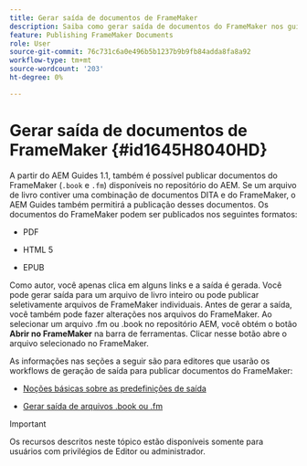 ```yaml
---
title: Gerar saída de documentos de FrameMaker
description: Saiba como gerar saída de documentos do FrameMaker nos guias AEM para publicá-los nos formatos PDF, HTML5 e EPUB.
feature: Publishing FrameMaker Documents
role: User
source-git-commit: 76c731c6a0e496b5b1237b9b9fb84adda8fa8a92
workflow-type: tm+mt
source-wordcount: '203'
ht-degree: 0%

---
```


# Gerar saída de documentos de FrameMaker {#id1645H8040HD}

A partir do AEM Guides 1.1, também é possível publicar documentos do FrameMaker \(`.book` e `.fm`\) disponíveis no repositório do AEM. Se um arquivo de livro contiver uma combinação de documentos DITA e do FrameMaker, o AEM Guides também permitirá a publicação desses documentos. Os documentos do FrameMaker podem ser publicados nos seguintes formatos:

- PDF

- HTML 5

- EPUB


Como autor, você apenas clica em alguns links e a saída é gerada. Você pode gerar saída para um arquivo de livro inteiro ou pode publicar seletivamente arquivos de FrameMaker individuais. Antes de gerar a saída, você também pode fazer alterações nos arquivos do FrameMaker. Ao selecionar um arquivo .fm ou .book no repositório AEM, você obtém o botão **Abrir no FrameMaker** na barra de ferramentas. Clicar nesse botão abre o arquivo selecionado no FrameMaker.

As informações nas seções a seguir são para editores que usarão os workflows de geração de saída para publicar documentos do FrameMaker:

- [Noções básicas sobre as predefinições de saída](fm-output-understand-presets.md#)

- [Gerar saída de arquivos .book ou .fm](fm-output-generate.md#)

>[!IMPORTANT]
>
> Os recursos descritos neste tópico estão disponíveis somente para usuários com privilégios de Editor ou administrador.
